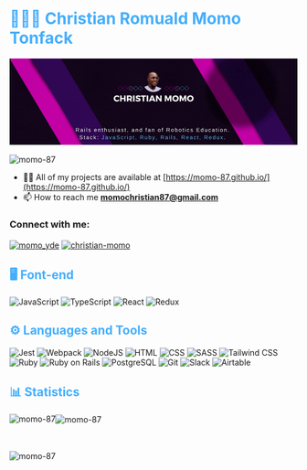 <h1 style="color: #44AEFB;"> 👨🏻‍💻 Christian Romuald Momo Tonfack </h1>

![github_cover_banner](./banner2.gif)

<p align="left"> <img src="https://komarev.com/ghpvc/?username=momo-87&label=Profile%20views&color=0e75b6&style=flat" alt="momo-87" /> </p>

<!-- <p align="left"> <a href="https://github.com/ryo-ma/github-profile-trophy"><img src="https://github-profile-trophy.vercel.app/?username=momo-87" alt="momo-87" /></a> </p> -->

<!-- - 🔭 I’m currently working on [BookStore Project](https://github.com/momo-87/book-store.git) -->
<!-- - 🌱 I’m currently learning **Full stack development at Microverse** -->
- 👨‍💻 All of my projects are available at [https://momo-87.github.io/](https://momo-87.github.io/)
- 📫 How to reach me **momochristian87@gmail.com**

<h3 align="left">Connect with me:</h3>
<p align="left">
<a href="https://twitter.com/momo_yde" target="blank"><img align="center" src="https://raw.githubusercontent.com/rahuldkjain/github-profile-readme-generator/master/src/images/icons/Social/twitter.svg" alt="momo_yde" height="30" width="40" /></a>
<a href="https://linkedin.com/in/christian-momo" target="blank"><img align="center" src="https://raw.githubusercontent.com/rahuldkjain/github-profile-readme-generator/master/src/images/icons/Social/linked-in-alt.svg" alt="christian-momo" height="30" width="40" /></a>
</p>

<h2 style="color: #44AEFB"> 🖥️ Font-end </h2>

![JavaScript](https://img.shields.io/badge/JavaScript-F7DF1E.svg?style=for-the-badge&logo=JavaScript&logoColor=black)
![TypeScript](https://img.shields.io/badge/TypeScript-3178C6.svg?style=for-the-badge&logo=TypeScript&logoColor=white)
![React](https://img.shields.io/badge/React-61DAFB.svg?style=for-the-badge&logo=React&logoColor=black)
![Redux](https://img.shields.io/badge/Redux-764ABC.svg?style=for-the-badge&logo=Redux&logoColor=white)





<h2 style="color: #44AEFB">⚙️ Languages and Tools</h2>


![Jest](https://img.shields.io/badge/Jest-C21325.svg?style=for-the-badge&logo=Jest&logoColor=white)
![Webpack](https://img.shields.io/badge/Webpack-8DD6F9.svg?style=for-the-badge&logo=Webpack&logoColor=black)
![NodeJS](https://img.shields.io/badge/Node.js-339933.svg?style=for-the-badge&logo=nodedotjs&logoColor=white)
![HTML](https://img.shields.io/badge/HTML5-E34F26.svg?style=for-the-badge&logo=HTML5&logoColor=white)
![CSS](https://img.shields.io/badge/CSS3-1572B6.svg?style=for-the-badge&logo=CSS3&logoColor=white)
![SASS](https://img.shields.io/badge/Sass-CC6699.svg?style=for-the-badge&logo=Sass&logoColor=white)
![Tailwind CSS](https://img.shields.io/badge/Tailwind%20CSS-06B6D4.svg?style=for-the-badge&logo=Tailwind-CSS&logoColor=white)
![Ruby](https://img.shields.io/badge/Ruby-CC342D.svg?style=for-the-badge&logo=Ruby&logoColor=white)
![Ruby on Rails](https://img.shields.io/badge/Ruby%20on%20Rails-D30001.svg?style=for-the-badge&logo=Ruby-on-Rails&logoColor=white)
![PostgreSQL](https://img.shields.io/badge/PostgreSQL-4169E1.svg?style=for-the-badge&logo=PostgreSQL&logoColor=white)
![Git](https://img.shields.io/badge/Git-F05032.svg?style=for-the-badge&logo=Git&logoColor=white)
![Slack](https://img.shields.io/badge/Slack-4A154B.svg?style=for-the-badge&logo=Slack&logoColor=white)
![Airtable](https://img.shields.io/badge/Airtable-18BFFF.svg?style=for-the-badge&logo=Airtable&logoColor=white)


<h2 style="color: #44AEFB">📊 Statistics</h2>

<!-- ![stats_banner](https://user-images.githubusercontent.com/78341798/194534778-d662496c-ae00-4e8d-ae9b-b90912054e7f.gif) -->

<!-- Begin Stats Cards -->
<!-- Resources:  -->
<!-- Github & Languages Stats: https://github.com/anuraghazra/github-readme-stats --> 
<!-- Streak Stats: https://github.com/denvercoder1/github-readme-streak-stats -->
<!-- Change the value after ?username= to your GitHub username. -->
<p><img align="left" src="https://github-readme-stats.vercel.app/api?username=momo-87&hide=stars&count_private=true&show_icons=true&theme=algolia&border_radius=20" alt="momo-87" /></p>

<p><img align="center" src="https://github-readme-stats.vercel.app/api/top-langs/?username=momo-87&layout=compact&show_icons=true&theme=algolia&border_radius=20" alt="momo-87" /></p>
<br>
<p><img align="center" src="https://streak-stats.demolab.com?user=momo-87&count_private=true&theme=algolia&border_radius=20" alt="momo-87" /></p>


